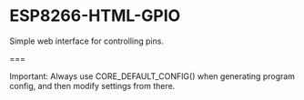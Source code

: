 # ESP8266-HTML-GPIO
Simple web interface for controlling pins.

===

Important: Always use CORE_DEFAULT_CONFIG() when generating program config, and 
then modify settings from there.
